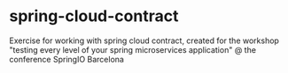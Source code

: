 # spring-cloud-contract
Exercise for working with spring cloud contract, created for the workshop "testing every level of your spring microservices application" @ the conference SpringIO Barcelona
